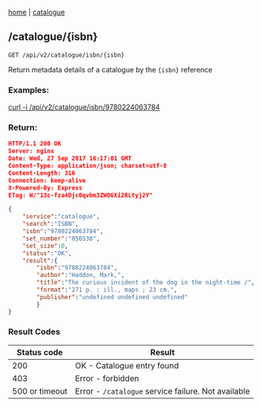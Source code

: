 [home](/home) | [catalogue](/docs/api/v2/catalogue)

## /catalogue/{isbn}

`GET /api/v2/catalogue/isbn/{isbn}`

Return metadata details of a catalogue by the `{isbn}` reference

### Examples: 

[curl -i /api/v2/catalogue/isbn/9780224063784](/api/v2/catalogue/isbn/9780224063784)


### Return:
```json
HTTP/1.1 200 OK
Server: nginx
Date: Wed, 27 Sep 2017 16:17:01 GMT
Content-Type: application/json; charset=utf-8
Content-Length: 316
Connection: keep-alive
X-Powered-By: Express
ETag: W/"13c-fza4Djc0qvbm3ZWO6Xi2RLtyj2Y"

{
    "service":"catalogue",
    "search":"ISBN",
    "isbn":"9780224063784",
    "set_number":"056538",
    "set_size":0,
    "status":"OK",
    "result":{
        "isbn":"9780224063784",
        "author":"Haddon, Mark,",
        "title":"The curious incident of the dog in the night-time /",
        "format":"271 p. : ill., maps ; 23 cm.",
        "publisher":"undefined undefined undefined"
        }
}
```

### Result Codes
Status code|Result
---|---
200|OK - Catalogue entry found
403|Error - forbidden
500 or timeout|Error - `/catalogue` service failure. Not available
